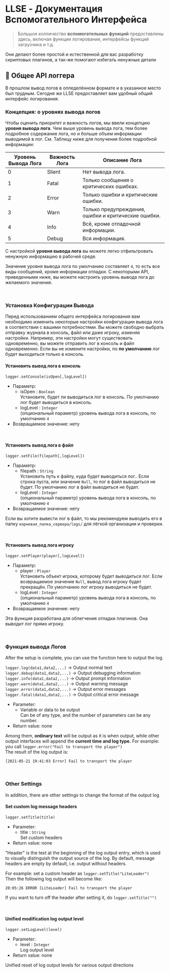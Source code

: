 <!-- working -->
# LLSE - Документация Вспомогательного Интерфейса

> Большое колличество **вспомогательных функций** предоставлены здесь, включая функции логирования, интерфейсы функций загрузчика и т.д.

Они делают более простой и естественной для вас разработку скриптовых плагинов, а так-же помогают избегать ненужные детали

## 📅 Общее API логгера

В прошлом вывод логов в опледелённом формате и в указанное место был трудным.
Сегодня же LLSE предоставляет вам удобный общий интерфейс логирования.

### Концепция: о уровнях вывода логов

Чтобы оценить приоритет и важность логов, мы ввели концепцию **уровня вывода лога**.
Чем выше уровень вывода лога, тем более подробное содержание лога, но и больше объем информации выводимой в лог.
См. Таблицу ниже для получения более подробной информации:

| Уровень Вывода Лога | Важность Лога | Описание Лога                                       |
| ------------------- | ------------- | --------------------------------------------------- |
| 0                   | Slient        | Нет вывода лога.                                    |
| 1                   | Fatal         | Только сообщения о критических ошибках.             |
| 2                   | Error         | Только ошибки и критические ошибки.                 |
| 3                   | Warn          | Только предупреждения, ошибки и критические ошибки. |
| 4                   | Info          | Всё, кроме отладочной информации.                   |
| 5                   | Debug         | Вся информация.                                     |

С настройкой **уровня вывода лога** вы можете легко отфильтровать ненужную информацию в рабочей среде.

Значение уровня вывода лога по умолчанию составляет `4`, то есть все виды сообщений, кроме информации отладки.
С некоторыми API, приведенными ниже, вы можете настроить уровень вывода лога до желаемого значения.

<br>

### Установка Конфигурации Вывода

Перед использованием общего интерфейса логирования вам необходимо изменить некоторые настройки конфигурации вывода лога в соответствии с вашими потребностями.
Вы можете свободно выбрать отправку журнала в консоль, файл или даже игроку, изменяя настройки.
Например, эти настройки могут существовать одновременно, вы можете отправить лог в консоль и файл одновременно.
Если вы не измените настройки, по **по умолчанию** лог будет выходиться только в консоль.

#### Установить вывод лога в консоль

`logger.setConsole(isOpen[,logLevel])`

- Параметр:
  - isOpen : `Boolean`  
    Установите, будет ли выводиться лог в консоль.
    По умолчанию лог будет выводиться в консоль.  
  - logLevel : `Integer`  
    (опциональный параметр) уровень вывода лога в консоль, по умолчанию `4` 
- Возвращаемое значение: нету 

<br>

#### Установить вывод лога в файл

`logger.setFile(filepath[,logLevel])`

- Параметр:
  - filepath : `String`  
    Установить путь к файлу, куда будет выводиться лог.. 
    Если строка пуста, или значение `Null`, то лог в файл выводиться не будет.
    По умолчанию лог в файл выводиться не будет.
  - logLevel : `Integer`  
    (опциональный параметр) уровень вывода лога в консоль, по умолчанию `4`  
- Возвращаемое значение: нету 

Если вы хотите вывести лог в файл, то мы рекомендуем выводить его в папку `корневая_папка_сервера/logs/` для лёгкой организации и проверки.

<br>

#### Установить вывод лога игроку

`logger.setPlayer(player[,logLevel])`

- Параметр:
  - player : `Player`  
    Установить объект игрока, которому будет выводиться лог.
    Если возвращаемое значение `Null`, вывод лога игроку будет прекращён.
    По умолчанию лог игроку выводиться не будет.
  - logLevel : `Integer`  
    (опциональный параметр) уровень вывода лога в консоль, по умолчанию `4`  
- Возвращаемое значение: нету  

Эта функция разработана для облегчения отладки плагинов. Она выводит лог прямо игроку.

<br>

 ### Функция вывода Логов

After the setup is complete, you can use the function here to output the log.

`logger.log(data1,data2,...)` -> Output normal text  
`logger.debug(data1,data2,...)` -> Output debugging information  
`logger.info(data1,data2,...)`  -> Output prompt information  
`logger.warn(data1,data2,...)`  -> Output warning message  
`logger.error(data1,data2,...)`  -> Output error messages  
`logger.fatal(data1,data2,...)`  -> Output critical error message

- Parameter:
  - Variable or data to be output  
    Can be of any type, and the number of parameters can be any number.
- Return value: none 

Among them, **ordinary text** will be output as it is when output, while other output interfaces will append the **current time and log type.**
For example: you call `logger.error("Fail to transport the player")`  
The result of the log output is: 

```
[2021-05-21 19:41:03 Error] Fail to transport the player
```

<br>

### Other Settings

In addition, there are other settings to change the format of the output log 

#### Set custom log message headers  

`logger.setTitle(title)`

- Parameter:
  - title : `String`  
    Set custom headers
- Return value: none 

"Header" is the text at the beginning of the log output entry, which is used to visually distinguish the output source of the log. 
By default, message headers are empty by default, i.e. output without headers. 

For example: set a custom header as `logger.setTitle("LiteLoader")`  
Then the following log output will become like: 

```
20:05:26 ERROR [LiteLoader] Fail to transport the player
```

If you want to turn off the header after setting it, do `logger.setTitle("")`

<br>

#### Unified modification log output level

`logger.setLogLevel(level)`

- Parameter:
  - level : `Integer`  
    Log output level    
- Return value: none 

Unified reset of log output levels for various output directions 

<br>
